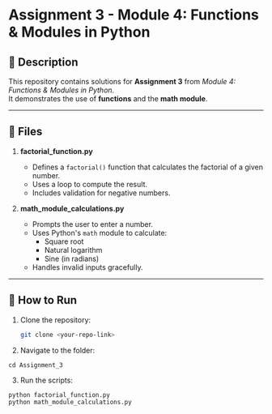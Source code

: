 # Assignment 3 - Module 4: Functions & Modules in Python

## 📌 Description
This repository contains solutions for **Assignment 3** from *Module 4: Functions & Modules in Python*.  
It demonstrates the use of **functions** and the **math module**.

---

## 📂 Files
1. **factorial_function.py**  
   - Defines a `factorial()` function that calculates the factorial of a given number.
   - Uses a loop to compute the result.
   - Includes validation for negative numbers.

2. **math_module_calculations.py**  
   - Prompts the user to enter a number.
   - Uses Python's `math` module to calculate:
     - Square root
     - Natural logarithm
     - Sine (in radians)
   - Handles invalid inputs gracefully.

---

## 🚀 How to Run
1. Clone the repository:
   ```bash
   git clone <your-repo-link>
2. Navigate to the folder:
```
cd Assignment_3
```
3. Run the scripts:
```
python factorial_function.py
python math_module_calculations.py
```
